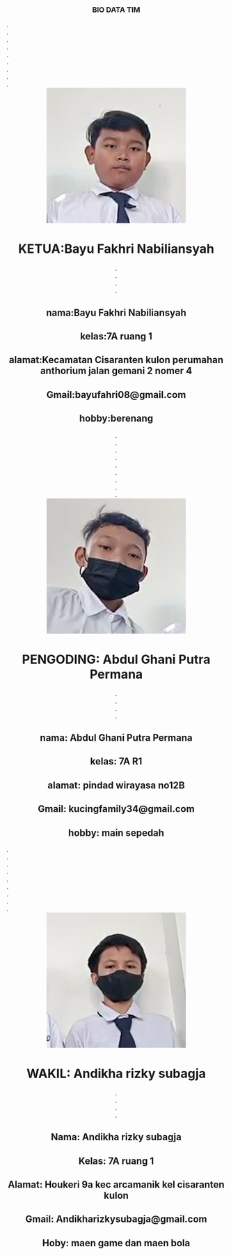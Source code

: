 <!DOCTYPE html>
<html lang="en">
<head>
    <meta charset="UTF-8">
    <meta http-equiv="X-UA-Compatible" content="IE=edge">
    <meta name="viewport" content="width=device-width, initial-scale=1.0">
    <title>bio data</title>
</head>
<body bgcolor:gray;>
    <center>
        <h3>BIO DATA TIM</h3>
    </center>
    .<br>
    .<br>
    .<br>
    .<br>
    .<br>
    .<br>
    .<br>
    .<br>
    .<br>
    <center>
    <img src="Bayu.png" alt="center">
    <h1>KETUA:Bayu Fakhri Nabiliansyah</h1>
    .<br>
    .<br>
    .<br>
    .<br>
    <h2>nama:Bayu Fakhri Nabiliansyah </h2>
        <h2>kelas:7A ruang 1</h2>
        <h2>alamat:Kecamatan Cisaranten kulon perumahan anthorium jalan gemani 2 nomer 4 </h2>
        <h2>Gmail:bayufahri08@gmail.com</h2>
        <h2>hobby:berenang</h2>
    </center>
    <center>
        .<br>
        .<br>
        .<br>
        .<br>
        .<br>
        .<br>
        .<br>
        .<br>
        .<br>
        <img src="ghani.png" alt="center">
        <h1>PENGODING: Abdul Ghani Putra Permana</h1>
        .<br>
        .<br>
        .<br>
        .<br>
        <h2>nama: Abdul Ghani Putra Permana</h2>
        <h2>kelas: 7A R1</h2>
        <h2>alamat: pindad wirayasa no12B</h2>
        <h2>Gmail: kucingfamily34@gmail.com</h2>
        <h2>hobby: main sepedah</h2>
    </center>
    .<br>
    .<br>
    .<br>
    .<br>
    .<br>
    .<br>
    .<br>
    .<br>
    .<br>
    <center>
        <img src="andhika.png" alt="center">
        <h1>WAKIL: Andikha rizky subagja</h1>
        .<br>
        .<br>
        .<br>
        .<br>
        <h2>Nama: Andikha rizky subagja</h2>
        <h2>Kelas: 7A ruang 1</h2>
        <h2>Alamat: Houkeri 9a kec arcamanik kel cisaranten kulon</h2>
        <h2>Gmail: Andikharizkysubagja@gmail.com</h2>
        <h2>Hoby: maen game dan maen bola</h2>
    </center>
</body>
</html>
